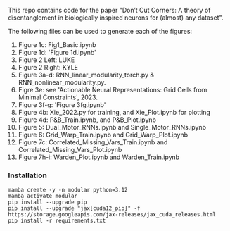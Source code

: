 This repo contains code for the paper "Don’t Cut Corners: A theory of disentanglement in biologically inspired neurons for (almost) any dataset". 

The following files can be used to generate each of the figures:
1. Figure 1c: Fig1_Basic.ipynb
2. Figure 1d: 'Figure 1d.ipynb'
3. Figure 2 Left: LUKE
4. Figure 2 Right: KYLE
5. Figure 3a-d: RNN_linear_modularity_torch.py & RNN_nonlinear_modularity.py.
6. Figre 3e: see 'Actionable Neural Representations: Grid Cells from Minimal Constraints', 2023.
7. Figure 3f-g: 'Figure 3fg.ipynb'
8. Figure 4b: Xie_2022.py for training, and Xie_Plot.ipynb for plotting
9. Figure 4d: P&B_Train.ipynb, and P&B_Plot.ipynb
10. Figure 5: Dual_Motor_RNNs.ipynb and Single_Motor_RNNs.ipynb
11. Figure 6: Grid_Warp_Train.ipynb and Grid_Warp_Plot.ipynb
12. Figure 7c: Correlated_Missing_Vars_Train.ipynb and Correlated_Missing_Vars_Plot.ipynb
13. Figure 7h-i: Warden_Plot.ipynb and Warden_Train.ipynb


### Installation
```
mamba create -y -n modular python=3.12
mamba activate modular
pip install --upgrade pip
pip install --upgrade "jax[cuda12_pip]" -f https://storage.googleapis.com/jax-releases/jax_cuda_releases.html
pip install -r requirements.txt
```
